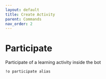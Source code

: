 ```yaml
---
layout: default
title: Create Activity
parent: Commands
nav_order: 2
---
```


# Participate

Participate of a learning activity inside the bot

    !o participate alias
